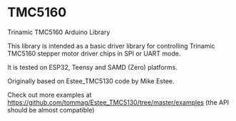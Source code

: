 # TMC5160
Trinamic TMC5160 Arduino Library

This library is intended as a basic driver library for controlling Trinamic TMC5160 stepper motor driver chips in SPI or UART mode.

It is tested on ESP32, Teensy and SAMD (Zero) platforms.

Originally based on Estee_TMC5130 code by Mike Estee.

Check out more examples at https://github.com/tommag/Estee_TMC5130/tree/master/examples (the API should be almost compatible)